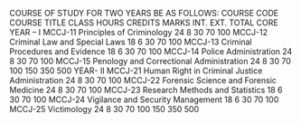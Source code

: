 COURSE OF STUDY FOR TWO YEARS BE AS FOLLOWS:
COURSE
CODE COURSE TITLE CLASS
HOURS
CREDITS
MARKS
INT. EXT. TOTAL
CORE YEAR – I
MCCJ-11 Principles of Criminology 24 8 30 70 100
MCCJ-12 Criminal Law and Special
Laws 18 6 30 70 100
MCCJ-13 Criminal Procedures and
Evidence 18 6 30 70 100
MCCJ-14 Police Administration 24 8 30 70 100
MCCJ-15 Penology and Correctional
Administration 24 8 30 70 100
150 350 500
YEAR- II
MCCJ-21 Human Right in Criminal
Justice Administration 24 8 30 70 100
MCCJ-22 Forensic Science and
Forensic Medicine 24 8 30 70 100
MCCJ-23 Research Methods and
Statistics 18 6 30 70 100
MCCJ-24 Vigilance and Security
Management 18 6 30 70 100
MCCJ-25 Victimology 24 8 30 70 100
150 350 500
